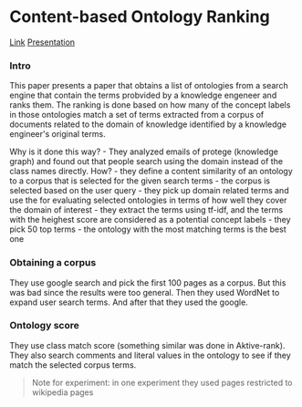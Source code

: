 # Content-based Ontology Ranking 

[Link](https://eprints.soton.ac.uk/262605/)
[Presentation](https://protege.stanford.edu/conference/2006/submissions/slides/11.1_alani-slides.pdf)

### Intro

This paper presents a paper that obtains a list of ontologies from a search engine that contain the terms probvided by a knowledge engeneer and ranks them.
The ranking is done based on how many of the concept labels in those ontologies match a set of terms extracted from a corpus of documents related to the domain of knowledge identified by a knowledge engineer's original terms.

Why is it done this way?
    - They analyzed emails of protege (knowledge graph) and found out that people search using the domain instead of the class names directly.
How?
    - they define a content similarity of an ontology to a corpus that is selected for the given search terms
    - the corpus is selected based on the user query
    - they pick up domain related terms and use the for evaluating selected ontologies in terms of how well they cover the domain of interest
    - they extract the terms using tf-idf, and the terms with the heighest score are considered as a potential concept labels
    - they pick 50 top terms
    - the ontology with the most matching terms is the best one

### Obtaining a corpus

They use google search and pick the first 100 pages as a corpus.
But this was bad since the results were too general.
Then they used WordNet to expand user search terms.
And after that they used the google.

### Ontology score

They use class match score (something similar was done in Aktive-rank).
They also search comments and literal values in the ontology to see if they match the selected corpus terms.

> Note for experiment: in one experiment they used pages restricted to wikipedia pages